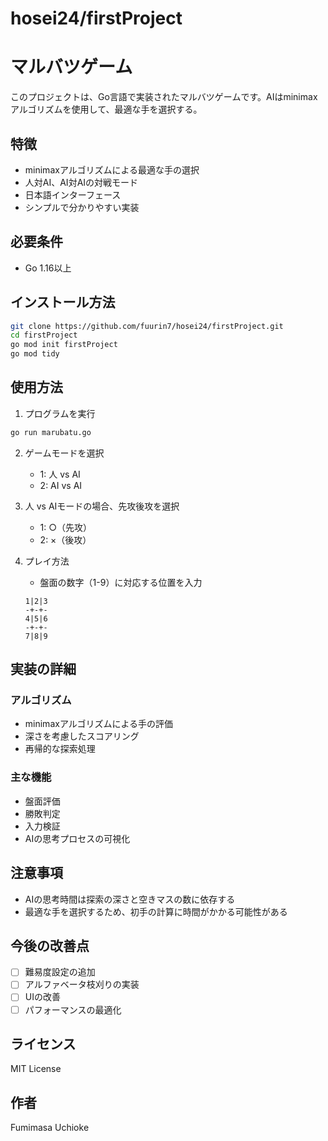 # hosei24/firstProject

# マルバツゲーム

このプロジェクトは、Go言語で実装されたマルバツゲームです。AIはminimaxアルゴリズムを使用して、最適な手を選択する。

## 特徴

- minimaxアルゴリズムによる最適な手の選択
- 人対AI、AI対AIの対戦モード
- 日本語インターフェース
- シンプルで分かりやすい実装

## 必要条件

- Go 1.16以上

## インストール方法

```bash
git clone https://github.com/fuurin7/hosei24/firstProject.git
cd firstProject
go mod init firstProject
go mod tidy
```

## 使用方法

1. プログラムを実行
```bash
go run marubatu.go
```

2. ゲームモードを選択
   - 1: 人 vs AI
   - 2: AI vs AI

3. 人 vs AIモードの場合、先攻後攻を選択
   - 1: ○（先攻）
   - 2: ×（後攻）

4. プレイ方法
   - 盤面の数字（1-9）に対応する位置を入力
   ```
   1|2|3
   -+-+-
   4|5|6
   -+-+-
   7|8|9
   ```

## 実装の詳細

### アルゴリズム
- minimaxアルゴリズムによる手の評価
- 深さを考慮したスコアリング
- 再帰的な探索処理

### 主な機能
- 盤面評価
- 勝敗判定
- 入力検証
- AIの思考プロセスの可視化

## 注意事項

- AIの思考時間は探索の深さと空きマスの数に依存する
- 最適な手を選択するため、初手の計算に時間がかかる可能性がある

## 今後の改善点

- [ ] 難易度設定の追加
- [ ] アルファベータ枝刈りの実装
- [ ] UIの改善
- [ ] パフォーマンスの最適化

## ライセンス

MIT License

## 作者

Fumimasa Uchioke 